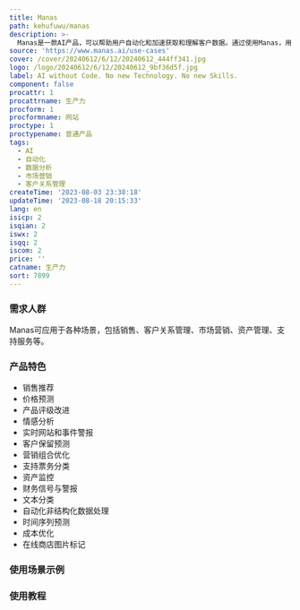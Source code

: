```yaml
---
title: Manas
path: kehufuwu/manas
description: >-
  Manas是一款AI产品，可以帮助用户自动化和加速获取和理解客户数据。通过使用Manas，用户可以增加收入、降低成本和自动化流程。Manas提供了多种功能，如销售推荐、价格预测、产品评级改进、情感分析、实时网站和事件警报、客户保留预测、营销组合优化、支持票务分类、资产监控、财务信号与警报、文本分类、自动化非结构化数据处理、时间序列预测、成本优化、在线商店图片标记等。Manas不需要编码，不需要新技术，也不需要新技能。
source: 'https://www.manas.ai/use-cases'
cover: /cover/20240612/6/12/20240612_444ff341.jpg
logo: /logo/20240612/6/12/20240612_9bf36d5f.jpg
label: AI without Code. No new Technology. No new Skills.
component: false
procattr: 1
procattrname: 生产力
procform: 1
procformname: 网站
proctype: 1
proctypename: 普通产品
tags:
  - AI
  - 自动化
  - 数据分析
  - 市场营销
  - 客户关系管理
createTime: '2023-08-03 23:38:18'
updateTime: '2023-08-18 20:15:33'
lang: en
isicp: 2
isqian: 2
iswx: 2
isqq: 2
iscom: 2
price: ''
catname: 生产力
sort: 7899
---
```




### 需求人群
Manas可应用于各种场景，包括销售、客户关系管理、市场营销、资产管理、支持服务等。

### 产品特色
- 销售推荐
- 价格预测
- 产品评级改进
- 情感分析
- 实时网站和事件警报
- 客户保留预测
- 营销组合优化
- 支持票务分类
- 资产监控
- 财务信号与警报
- 文本分类
- 自动化非结构化数据处理
- 时间序列预测
- 成本优化
- 在线商店图片标记

### 使用场景示例


### 使用教程


  
